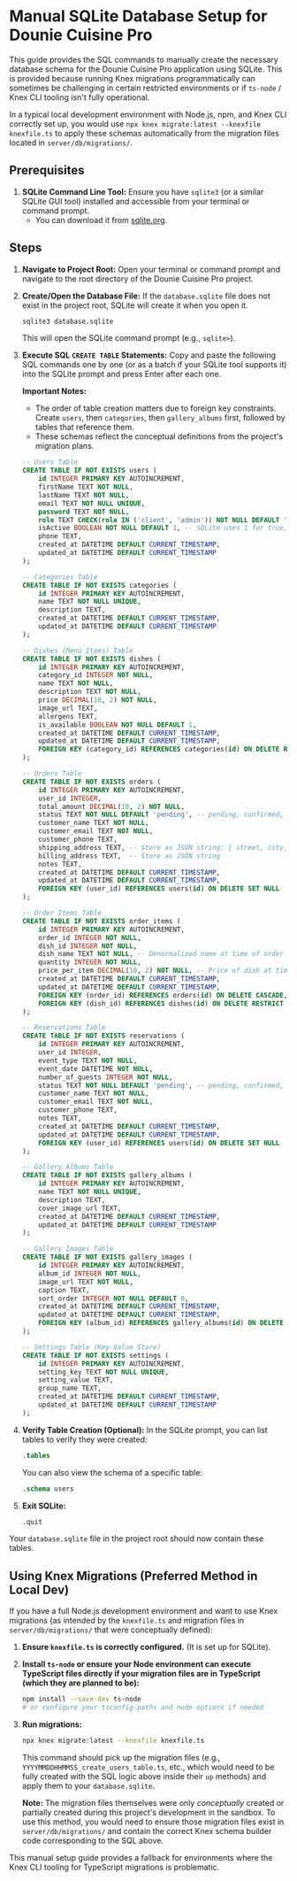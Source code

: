 # Manual SQLite Database Setup for Dounie Cuisine Pro

This guide provides the SQL commands to manually create the necessary database schema for the Dounie Cuisine Pro application using SQLite. This is provided because running Knex migrations programmatically can sometimes be challenging in certain restricted environments or if `ts-node` / Knex CLI tooling isn't fully operational.

In a typical local development environment with Node.js, npm, and Knex CLI correctly set up, you would use `npx knex migrate:latest --knexfile knexfile.ts` to apply these schemas automatically from the migration files located in `server/db/migrations/`.

## Prerequisites

1.  **SQLite Command Line Tool:** Ensure you have `sqlite3` (or a similar SQLite GUI tool) installed and accessible from your terminal or command prompt.
    *   You can download it from [sqlite.org](https://www.sqlite.org/download.html).

## Steps

1.  **Navigate to Project Root:** Open your terminal or command prompt and navigate to the root directory of the Dounie Cuisine Pro project.

2.  **Create/Open the Database File:**
    If the `database.sqlite` file does not exist in the project root, SQLite will create it when you open it.
    ```bash
    sqlite3 database.sqlite
    ```
    This will open the SQLite command prompt (e.g., `sqlite>`).

3.  **Execute SQL `CREATE TABLE` Statements:**
    Copy and paste the following SQL commands one by one (or as a batch if your SQLite tool supports it) into the SQLite prompt and press Enter after each one.

    **Important Notes:**
    *   The order of table creation matters due to foreign key constraints. Create `users`, then `categories`, then `gallery_albums` first, followed by tables that reference them.
    *   These schemas reflect the conceptual definitions from the project's migration plans.

    ```sql
    -- Users Table
    CREATE TABLE IF NOT EXISTS users (
        id INTEGER PRIMARY KEY AUTOINCREMENT,
        firstName TEXT NOT NULL,
        lastName TEXT NOT NULL,
        email TEXT NOT NULL UNIQUE,
        password TEXT NOT NULL,
        role TEXT CHECK(role IN ('client', 'admin')) NOT NULL DEFAULT 'client',
        isActive BOOLEAN NOT NULL DEFAULT 1, -- SQLite uses 1 for true, 0 for false
        phone TEXT,
        created_at DATETIME DEFAULT CURRENT_TIMESTAMP,
        updated_at DATETIME DEFAULT CURRENT_TIMESTAMP
    );

    -- Categories Table
    CREATE TABLE IF NOT EXISTS categories (
        id INTEGER PRIMARY KEY AUTOINCREMENT,
        name TEXT NOT NULL UNIQUE,
        description TEXT,
        created_at DATETIME DEFAULT CURRENT_TIMESTAMP,
        updated_at DATETIME DEFAULT CURRENT_TIMESTAMP
    );

    -- Dishes (Menu Items) Table
    CREATE TABLE IF NOT EXISTS dishes (
        id INTEGER PRIMARY KEY AUTOINCREMENT,
        category_id INTEGER NOT NULL,
        name TEXT NOT NULL,
        description TEXT NOT NULL,
        price DECIMAL(10, 2) NOT NULL,
        image_url TEXT,
        allergens TEXT,
        is_available BOOLEAN NOT NULL DEFAULT 1,
        created_at DATETIME DEFAULT CURRENT_TIMESTAMP,
        updated_at DATETIME DEFAULT CURRENT_TIMESTAMP,
        FOREIGN KEY (category_id) REFERENCES categories(id) ON DELETE RESTRICT
    );

    -- Orders Table
    CREATE TABLE IF NOT EXISTS orders (
        id INTEGER PRIMARY KEY AUTOINCREMENT,
        user_id INTEGER,
        total_amount DECIMAL(10, 2) NOT NULL,
        status TEXT NOT NULL DEFAULT 'pending', -- pending, confirmed, preparing, ready, delivered, cancelled
        customer_name TEXT NOT NULL,
        customer_email TEXT NOT NULL,
        customer_phone TEXT,
        shipping_address TEXT, -- Store as JSON string: { street, city, postalCode, country }
        billing_address TEXT,  -- Store as JSON string
        notes TEXT,
        created_at DATETIME DEFAULT CURRENT_TIMESTAMP,
        updated_at DATETIME DEFAULT CURRENT_TIMESTAMP,
        FOREIGN KEY (user_id) REFERENCES users(id) ON DELETE SET NULL
    );

    -- Order Items Table
    CREATE TABLE IF NOT EXISTS order_items (
        id INTEGER PRIMARY KEY AUTOINCREMENT,
        order_id INTEGER NOT NULL,
        dish_id INTEGER NOT NULL,
        dish_name TEXT NOT NULL, -- Denormalized name at time of order
        quantity INTEGER NOT NULL,
        price_per_item DECIMAL(10, 2) NOT NULL, -- Price of dish at time of order
        created_at DATETIME DEFAULT CURRENT_TIMESTAMP,
        updated_at DATETIME DEFAULT CURRENT_TIMESTAMP,
        FOREIGN KEY (order_id) REFERENCES orders(id) ON DELETE CASCADE,
        FOREIGN KEY (dish_id) REFERENCES dishes(id) ON DELETE RESTRICT
    );

    -- Reservations Table
    CREATE TABLE IF NOT EXISTS reservations (
        id INTEGER PRIMARY KEY AUTOINCREMENT,
        user_id INTEGER,
        event_type TEXT NOT NULL,
        event_date DATETIME NOT NULL,
        number_of_guests INTEGER NOT NULL,
        status TEXT NOT NULL DEFAULT 'pending', -- pending, confirmed, cancelled
        customer_name TEXT NOT NULL,
        customer_email TEXT NOT NULL,
        customer_phone TEXT,
        notes TEXT,
        created_at DATETIME DEFAULT CURRENT_TIMESTAMP,
        updated_at DATETIME DEFAULT CURRENT_TIMESTAMP,
        FOREIGN KEY (user_id) REFERENCES users(id) ON DELETE SET NULL
    );

    -- Gallery Albums Table
    CREATE TABLE IF NOT EXISTS gallery_albums (
        id INTEGER PRIMARY KEY AUTOINCREMENT,
        name TEXT NOT NULL UNIQUE,
        description TEXT,
        cover_image_url TEXT,
        created_at DATETIME DEFAULT CURRENT_TIMESTAMP,
        updated_at DATETIME DEFAULT CURRENT_TIMESTAMP
    );

    -- Gallery Images Table
    CREATE TABLE IF NOT EXISTS gallery_images (
        id INTEGER PRIMARY KEY AUTOINCREMENT,
        album_id INTEGER NOT NULL,
        image_url TEXT NOT NULL,
        caption TEXT,
        sort_order INTEGER NOT NULL DEFAULT 0,
        created_at DATETIME DEFAULT CURRENT_TIMESTAMP,
        updated_at DATETIME DEFAULT CURRENT_TIMESTAMP,
        FOREIGN KEY (album_id) REFERENCES gallery_albums(id) ON DELETE CASCADE
    );

    -- Settings Table (Key-Value Store)
    CREATE TABLE IF NOT EXISTS settings (
        id INTEGER PRIMARY KEY AUTOINCREMENT,
        setting_key TEXT NOT NULL UNIQUE,
        setting_value TEXT,
        group_name TEXT,
        created_at DATETIME DEFAULT CURRENT_TIMESTAMP,
        updated_at DATETIME DEFAULT CURRENT_TIMESTAMP
    );
    ```

4.  **Verify Table Creation (Optional):**
    In the SQLite prompt, you can list tables to verify they were created:
    ```sql
    .tables
    ```
    You can also view the schema of a specific table:
    ```sql
    .schema users
    ```

5.  **Exit SQLite:**
    ```sql
    .quit
    ```

Your `database.sqlite` file in the project root should now contain these tables.

## Using Knex Migrations (Preferred Method in Local Dev)

If you have a full Node.js development environment and want to use Knex migrations (as intended by the `knexfile.ts` and migration files in `server/db/migrations/` that were conceptually defined):

1.  **Ensure `knexfile.ts` is correctly configured.** (It is set up for SQLite).
2.  **Install `ts-node` or ensure your Node environment can execute TypeScript files directly if your migration files are in TypeScript (which they are planned to be):**
    ```bash
    npm install --save-dev ts-node
    # or configure your tsconfig-paths and node options if needed
    ```
3.  **Run migrations:**
    ```bash
    npx knex migrate:latest --knexfile knexfile.ts
    ```
    This command should pick up the migration files (e.g., `YYYYMMDDHHMMSS_create_users_table.ts`, etc., which would need to be fully created with the SQL logic above inside their `up` methods) and apply them to your `database.sqlite`.

    **Note:** The migration files themselves were only *conceptually* created or partially created during this project's development in the sandbox. To use this method, you would need to ensure those migration files exist in `server/db/migrations/` and contain the correct Knex schema builder code corresponding to the SQL above.

This manual setup guide provides a fallback for environments where the Knex CLI tooling for TypeScript migrations is problematic.
